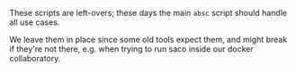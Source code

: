 These scripts are left-overs; these days the main `absc` script should handle
all use cases.

We leave them in place since some old tools expect them, and might break if
they're not there, e.g. when trying to run saco inside our docker
collaboratory.
